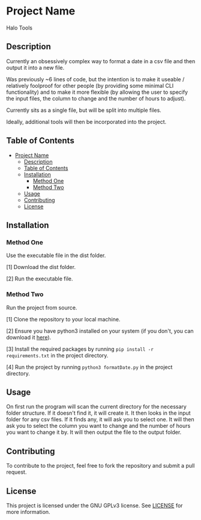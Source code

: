 # Project Name
Halo Tools

## Description
Currently an obsessively complex way to format a date in a csv file and then output it into a new file.

Was previously ~6 lines of code, but the intention is to make it useable / relatively foolproof for other people (by providing some minimal CLI functionality) and to make it more flexible (by allowing the user to specify the input files, the column to change and the number of hours to adjust).

Currently sits as a single file, but will be split into multiple files.

Ideally, additional tools will then be incorporated into the project.

## Table of Contents

- [Project Name](#project-name)
  - [Description](#description)
  - [Table of Contents](#table-of-contents)
  - [Installation](#installation)
    - [Method One](#method-one)
    - [Method Two](#method-two)
  - [Usage](#usage)
  - [Contributing](#contributing)
  - [License](#license)

## Installation

### Method One
Use the executable file in the dist folder. 

[1] Download the dist folder.

[2] Run the executable file.

### Method Two
Run the project from source. 

[1] Clone the repository to your local machine.

[2] Ensure you have python3 installed on your system (if you don't, you can download it [here](https://www.python.org/downloads/)).

[3] Install the required packages by running `pip install -r requirements.txt` in the project directory.

[4] Run the project by running `python3 formatDate.py` in the project directory.


## Usage

On first run the program will scan the current directory for the necessary folder structure. If it doesn't find it, it will create it.
It then looks in the input folder for any csv files. If it finds any, it will ask you to select one. It will then ask you to select the column you want to change and the number of hours you want to change it by. It will then output the file to the output folder.

## Contributing

To contribute to the project, feel free to fork the repository and submit a pull request.

## License

This project is licensed under the GNU GPLv3 license. See [LICENSE](license.md) for more information.
